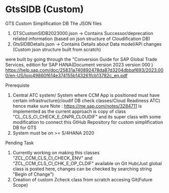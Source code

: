 # GtsSIDB (Custom)
GTS Custom Simplification DB
The JSON files 
1. GTSCustomSIDB2023000.json -> Contains Successor/deprecation related information (based on json structure of Cloudification DB)
2. GtsSIDBDetails.json -> Contains Details about Data model/APi changes (Custom json structure built from scratch)

were built by going through the "Conversion Guide for SAP Global Trade Services, edition for SAP HANA(Document version 2023 version 000 )
https://help.sap.com/doc/25831a740892478da87d3204dbbaf693/2023.000/en-US/loio49860f614e374155b143261fcb13782c_en.pdf

Prerequiste
1. Central ATC system/ System where CCM App is positioned must have certain infrastructure(cloudif DB check classes/Cloud Readiness ATC)
   hence make sure Note : https://me.sap.com/notes/3284711 is implemented as the current approach is copy of class "CL_CLS_CI_CHECK_E_ONPR_CLOUDIF" and its super class with some
   modification to connect this GtHub Repository for custom simplification DB for GTS
3. System must be on >= S/4HANA 2020

Pending Task
1. Currently working on making this classes "ZCL_CCM_CLS_CI_CHECK_ENV" and "ZCL_CCM_CLS_CI_CHK_E_OP_CLDIF" available on Git Hub(Just global class is posted here, changes can be checked by searching string "Begin of Change")
2. Creation of custom Zcheck class from scratch accesing Git(Future Scope)

   


